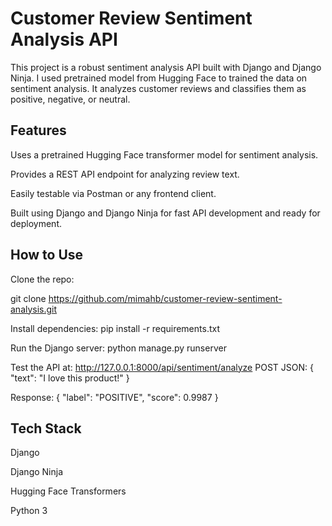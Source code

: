 # Customer Review Sentiment Analysis API
This project is a robust sentiment analysis API built with Django and Django Ninja. I used pretrained model from Hugging Face to trained the data on sentiment analysis. It analyzes customer reviews and classifies them as positive, negative, or neutral.

## Features
 Uses a pretrained Hugging Face transformer model for sentiment analysis.

 Provides a REST API endpoint for analyzing review text.

 Easily testable via Postman or any frontend client.

 Built using Django and Django Ninja for fast API development and ready for deployment.

## How to Use
Clone the repo:

git clone https://github.com/mimahb/customer-review-sentiment-analysis.git

Install dependencies:
pip install -r requirements.txt

Run the Django server:
python manage.py runserver

Test the API at:
http://127.0.0.1:8000/api/sentiment/analyze
POST JSON:
{
  "text": "I love this product!"
}

Response:
{
  "label": "POSITIVE",
  "score": 0.9987
}

## Tech Stack
Django

Django Ninja

Hugging Face Transformers

Python 3

